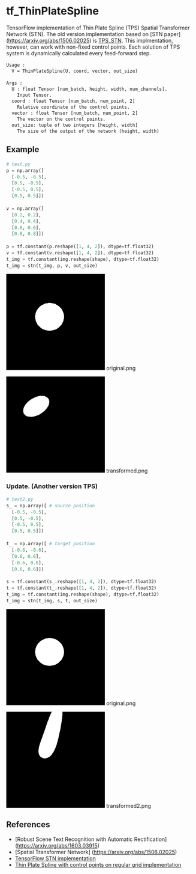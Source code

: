 # tf_ThinPlateSpline
TensorFlow implementation of Thin Plate Spline (TPS) Spatial Transformer Network (STN). The old version implementation based on [STN paper] (https://arxiv.org/abs/1506.02025) is [TPS_STN](https://github.com/iwyoo/TPS_STN-tensorflow). This implmentation, however, can work with non-fixed control points. Each solution of TPS system is dynamically calculated every feed-forward step.

```
Usage :
  V = ThinPlateSpline(U, coord, vector, out_size)

Args :
  U : float Tensor [num_batch, height, width, num_channels].
    Input Tensor.
  coord : float Tensor [num_batch, num_point, 2]
    Relative coordinate of the control points.
  vector : float Tensor [num_batch, num_point, 2]
    The vector on the control points.
  out_size: tuple of two integers [height, width]
    The size of the output of the network (height, width)
```

## Example
```python
# test.py
p = np.array([
  [-0.5, -0.5],
  [0.5, -0.5],
  [-0.5, 0.5],
  [0.5, 0.5]])

v = np.array([
  [0.2, 0.2],
  [0.4, 0.4],
  [0.6, 0.6],
  [0.8, 0.8]])

p = tf.constant(p.reshape([1, 4, 2]), dtype=tf.float32)
v = tf.constant(v.reshape([1, 4, 2]), dtype=tf.float32)
t_img = tf.constant(img.reshape(shape), dtype=tf.float32)
t_img = stn(t_img, p, v, out_size)
```
![alt tag](original.png) original.png

![alt tag](transformed.png) transformed.png


### Update. (Another version TPS)
```python
# test2.py
s_ = np.array([ # source position
  [-0.5, -0.5],
  [0.5, -0.5],
  [-0.5, 0.5],
  [0.5, 0.5]])

t_ = np.array([ # target position
  [-0.6, -0.6],
  [0.6, 0.6],
  [-0.6, 0.6],
  [0.6, 0.6]])

s = tf.constant(s_.reshape([1, 4, 2]), dtype=tf.float32)
t = tf.constant(t_.reshape([1, 4, 2]), dtype=tf.float32)
t_img = tf.constant(img.reshape(shape), dtype=tf.float32)
t_img = stn(t_img, s, t, out_size)
```
![alt tag](original.png) original.png

![alt tag](transformed2.png) transformed2.png

## References
- [Robust Scene Text Recognition with Automatic Rectification] (https://arxiv.org/abs/1603.03915)
- [Spatial Transformer Network] (https://arxiv.org/abs/1506.02025)
- [TensorFlow STN implementation](https://github.com/daviddao/spatial-transformer-tensorflow/blob/master/spatial_transformer.py)
- [Thin Plate Spline with control points on regular grid implementation](https://github.com/iwyoo/TPS_STN-tensorflow)
